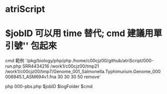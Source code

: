 # atriScript
# $jobID 可以用 time 替代; cmd 建議用單引號'' 包起來

cmd 範例 '/pkg/biology/php/php /home/c00cjz00/github/atriScript/000-run.php SRR4434216 /work1/c00cjz00/tmp21 /work1/c00cjz00/tmp7/Genome_001_Salmonella.Typhimurium.Genome_000006945.1_ASM694v1.fna 30 30 30 50 remove'

php 000-pbs.php $jobID $logFolder $cmd
